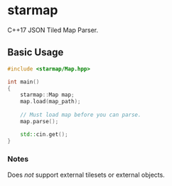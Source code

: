 # starmap

C++17 JSON Tiled Map Parser.

## Basic Usage
```cpp
#include <starmap/Map.hpp>

int main()
{
	starmap::Map map;
	map.load(map_path);
	
	// Must load map before you can parse.
	map.parse();

	std::cin.get();
}
```

### Notes  
Does *not* support external tilesets or external objects.